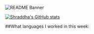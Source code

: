 ![README Banner](https://github.com/Shraddha-Naidu/Shraddha-Naidu/blob/main/banner.png)

[![Shraddha's GitHub stats](https://github-readme-stats.vercel.app/api?username=Shraddha-Naidu&theme=rose_pine&show_icons=true)](https://github.com/anuraghazra/github-readme-stats)

##What languages I worked in this week:
<!--START_SECTION:waka-->
<!--END_SECTION:waka-->


<!--
Here are some ideas to get you started:

- 🔭 I’m currently working on ...
- 🌱 I’m currently learning ...
- 👯 I’m looking to collaborate on ...
- 🤔 I’m looking for help with ...
- 💬 Ask me about ...
- 📫 How to reach me: ...
- 😄 Pronouns: ...
- ⚡ Fun fact: ...
-->
